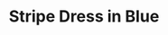 ---
title: Stripe Dress in Blue
price: RUB 6,600

description: Made of soft and natural nude cotton fabric, which feels really nice on your skin. The bottom has a top layer made of subtle transparent net. Loose silhouette gives comfort and freedom of movement. The collar has a button closure on the back.

composition: 90% cotton, 10% polyester
sizes: Available in two sizes (S, M)  
---